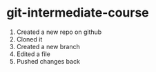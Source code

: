 # git-intermediate-course

1. Created a new repo on github
2. Cloned it
3. Created a new branch
4. Edited a file
5. Pushed changes back